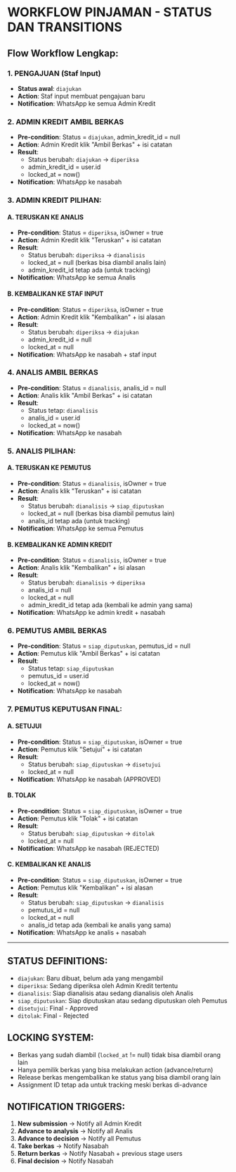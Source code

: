 # WORKFLOW PINJAMAN - STATUS DAN TRANSITIONS

## Flow Workflow Lengkap:

### 1. PENGAJUAN (Staf Input)

- **Status awal**: `diajukan`
- **Action**: Staf input membuat pengajuan baru
- **Notification**: WhatsApp ke semua Admin Kredit

### 2. ADMIN KREDIT AMBIL BERKAS

- **Pre-condition**: Status = `diajukan`, admin_kredit_id = null
- **Action**: Admin Kredit klik "Ambil Berkas" + isi catatan
- **Result**:
  - Status berubah: `diajukan` → `diperiksa`
  - admin_kredit_id = user.id
  - locked_at = now()
- **Notification**: WhatsApp ke nasabah

### 3. ADMIN KREDIT PILIHAN:

#### A. TERUSKAN KE ANALIS

- **Pre-condition**: Status = `diperiksa`, isOwner = true
- **Action**: Admin Kredit klik "Teruskan" + isi catatan
- **Result**:
  - Status berubah: `diperiksa` → `dianalisis`
  - locked_at = null (berkas bisa diambil analis lain)
  - admin_kredit_id tetap ada (untuk tracking)
- **Notification**: WhatsApp ke semua Analis

#### B. KEMBALIKAN KE STAF INPUT

- **Pre-condition**: Status = `diperiksa`, isOwner = true
- **Action**: Admin Kredit klik "Kembalikan" + isi alasan
- **Result**:
  - Status berubah: `diperiksa` → `diajukan`
  - admin_kredit_id = null
  - locked_at = null
- **Notification**: WhatsApp ke nasabah + staf input

### 4. ANALIS AMBIL BERKAS

- **Pre-condition**: Status = `dianalisis`, analis_id = null
- **Action**: Analis klik "Ambil Berkas" + isi catatan
- **Result**:
  - Status tetap: `dianalisis`
  - analis_id = user.id
  - locked_at = now()
- **Notification**: WhatsApp ke nasabah

### 5. ANALIS PILIHAN:

#### A. TERUSKAN KE PEMUTUS

- **Pre-condition**: Status = `dianalisis`, isOwner = true
- **Action**: Analis klik "Teruskan" + isi catatan
- **Result**:
  - Status berubah: `dianalisis` → `siap_diputuskan`
  - locked_at = null (berkas bisa diambil pemutus lain)
  - analis_id tetap ada (untuk tracking)
- **Notification**: WhatsApp ke semua Pemutus

#### B. KEMBALIKAN KE ADMIN KREDIT

- **Pre-condition**: Status = `dianalisis`, isOwner = true
- **Action**: Analis klik "Kembalikan" + isi alasan
- **Result**:
  - Status berubah: `dianalisis` → `diperiksa`
  - analis_id = null
  - locked_at = null
  - admin_kredit_id tetap ada (kembali ke admin yang sama)
- **Notification**: WhatsApp ke admin kredit + nasabah

### 6. PEMUTUS AMBIL BERKAS

- **Pre-condition**: Status = `siap_diputuskan`, pemutus_id = null
- **Action**: Pemutus klik "Ambil Berkas" + isi catatan
- **Result**:
  - Status tetap: `siap_diputuskan`
  - pemutus_id = user.id
  - locked_at = now()
- **Notification**: WhatsApp ke nasabah

### 7. PEMUTUS KEPUTUSAN FINAL:

#### A. SETUJUI

- **Pre-condition**: Status = `siap_diputuskan`, isOwner = true
- **Action**: Pemutus klik "Setujui" + isi catatan
- **Result**:
  - Status berubah: `siap_diputuskan` → `disetujui`
  - locked_at = null
- **Notification**: WhatsApp ke nasabah (APPROVED)

#### B. TOLAK

- **Pre-condition**: Status = `siap_diputuskan`, isOwner = true
- **Action**: Pemutus klik "Tolak" + isi catatan
- **Result**:
  - Status berubah: `siap_diputuskan` → `ditolak`
  - locked_at = null
- **Notification**: WhatsApp ke nasabah (REJECTED)

#### C. KEMBALIKAN KE ANALIS

- **Pre-condition**: Status = `siap_diputuskan`, isOwner = true
- **Action**: Pemutus klik "Kembalikan" + isi alasan
- **Result**:
  - Status berubah: `siap_diputuskan` → `dianalisis`
  - pemutus_id = null
  - locked_at = null
  - analis_id tetap ada (kembali ke analis yang sama)
- **Notification**: WhatsApp ke analis + nasabah

---

## STATUS DEFINITIONS:

- `diajukan`: Baru dibuat, belum ada yang mengambil
- `diperiksa`: Sedang diperiksa oleh Admin Kredit tertentu
- `dianalisis`: Siap dianalisis atau sedang dianalisis oleh Analis
- `siap_diputuskan`: Siap diputuskan atau sedang diputuskan oleh Pemutus
- `disetujui`: Final - Approved
- `ditolak`: Final - Rejected

## LOCKING SYSTEM:

- Berkas yang sudah diambil (`locked_at` != null) tidak bisa diambil orang lain
- Hanya pemilik berkas yang bisa melakukan action (advance/return)
- Release berkas mengembalikan ke status yang bisa diambil orang lain
- Assignment ID tetap ada untuk tracking meski berkas di-advance

## NOTIFICATION TRIGGERS:

1. **New submission** → Notify all Admin Kredit
2. **Advance to analysis** → Notify all Analis
3. **Advance to decision** → Notify all Pemutus
4. **Take berkas** → Notify Nasabah
5. **Return berkas** → Notify Nasabah + previous stage users
6. **Final decision** → Notify Nasabah
